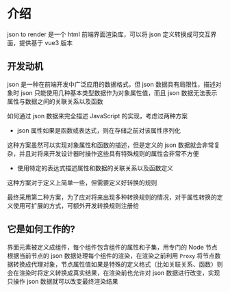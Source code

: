 # 介绍

json to render 是一个 html 前端界面渲染库，可以将 json 定义转换成可交互界面，提供基于 vue3 版本

## 开发动机

json 是一种在前端开发中广泛应用的数据格式，但 json 数据具有局限性，描述对象时 json 只能使用几种基本类型数据作为对象属性值，而且 json 数据无法表示属性与数据之间的关联关系以及函数

如何通过 json 数据来完全描述 JavaScript 的实现，考虑过两种方案

- json 属性如果是函数或表达式，则在存储之前对该属性序列化

这种方案虽然可以实现对象属性和函数的描述，但是定义的 json 数据就会非常复杂，并且对将来开发设计器时操作这些具有特殊规则的属性会非常不方便

- 使用特定的表达式描述属性和数据的关联关系以及函数定义

这种方案对于定义上简单一些，但需要定义好转换的规则

最终采用第二种方案，为了应对将来出现多种转换规则的情况，对于属性转换的定义使用可扩展的方式，可额外开发转换规则注册给

## 它是如何工作的?

界面元素被定义成组件，每个组件包含组件的属性和子集，用专门的 Node 节点根据当前节点的 json 数据处理每个组件的渲染，在渲染之前利用 `Proxy` 将节点数据转换成代理对象，节点属性值如果是特殊的定义格式（比如关联关系、函数）则会在渲染时将定义转换成真实结果，在渲染前也允许对 json 数据进行改变，实现只操作 json 数据就可以改变最终渲染结果
